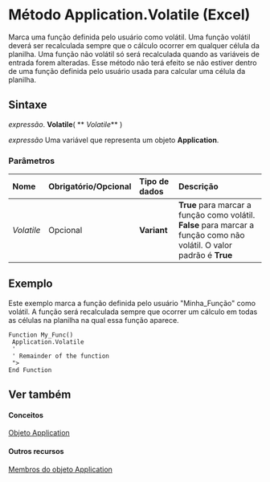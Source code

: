 
# Método Application.Volatile (Excel)

Marca uma função definida pelo usuário como volátil. Uma função volátil deverá ser recalculada sempre que o cálculo ocorrer em qualquer célula da planilha. Uma função não volátil só será recalculada quando as variáveis de entrada forem alteradas. Esse método não terá efeito se não estiver dentro de uma função definida pelo usuário usada para calcular uma célula da planilha.


## Sintaxe

 _expressão_. **Volatile**( ** _Volatile_** )

 _expressão_ Uma variável que representa um objeto **Application**.


### Parâmetros



|**Nome**|**Obrigatório/Opcional**|**Tipo de dados**|**Descrição**|
|:-----|:-----|:-----|:-----|
| _Volatile_|Opcional|**Variant**|**True** para marcar a função como volátil. **False** para marcar a função como não volátil. O valor padrão é **True**|

## Exemplo

Este exemplo marca a função definida pelo usuário "Minha_Função" como volátil. A função será recalculada sempre que ocorrer um cálculo em todas as células na planilha na qual essa função aparece.


```
Function My_Func() 
 Application.Volatile 
 ' 
 ' Remainder of the function 
 "> 
End Function
```


## Ver também


#### Conceitos


[Objeto Application](19b73597-5cf9-4f56-8227-b5211f657f6f.md)
#### Outros recursos


[Membros do objeto Application](4cb9ca42-8d07-cc9c-2d80-4eb9a5921e1e.md)